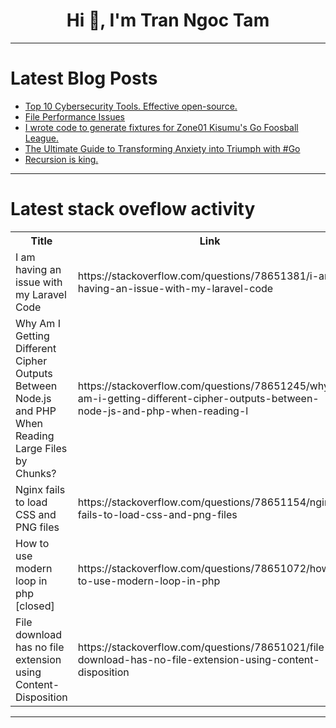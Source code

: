 <h1 align="center">Hi 👋, I'm Tran Ngoc Tam</h1>

---

# Latest Blog Posts 
<!-- BLOG-POST-LIST:START -->
- [Top 10 Cybersecurity Tools. Effective open-source.](https://dev.to/litlyx/top-10-cybersecurity-tools-effective-open-source-35ak)
- [File Performance Issues](https://dev.to/esproc_spl/file-performance-issues-1m0k)
- [I wrote code to generate fixtures for Zone01 Kisumu&#39;s Go Foosball League.](https://dev.to/zone01kisumu/i-wrote-code-to-generate-fixtures-for-zone01-kisumus-go-foosball-league-p9o)
- [The Ultimate Guide to Transforming Anxiety into Triumph with #Go](https://dev.to/zone01kisumu/the-ultimate-guide-to-transforming-anxiety-into-triumph-with-go-2n35)
- [Recursion is king.](https://dev.to/luan_jubica/recursion-is-king-39fj)
<!-- BLOG-POST-LIST:END -->

---

# Latest stack oveflow activity
<table>
  <tr><th>Title</th><th>Link</th></tr>
  <!-- STACKOVERFLOW:START --><tr><td>I am having an issue with my Laravel Code</td><td>https://stackoverflow.com/questions/78651381/i-am-having-an-issue-with-my-laravel-code</td></tr><tr><td>Why Am I Getting Different Cipher Outputs Between Node.js and PHP When Reading Large Files by Chunks?</td><td>https://stackoverflow.com/questions/78651245/why-am-i-getting-different-cipher-outputs-between-node-js-and-php-when-reading-l</td></tr><tr><td>Nginx fails to load CSS and PNG files</td><td>https://stackoverflow.com/questions/78651154/nginx-fails-to-load-css-and-png-files</td></tr><tr><td>How to use modern loop in php [closed]</td><td>https://stackoverflow.com/questions/78651072/how-to-use-modern-loop-in-php</td></tr><tr><td>File download has no file extension using Content-Disposition</td><td>https://stackoverflow.com/questions/78651021/file-download-has-no-file-extension-using-content-disposition</td></tr><!-- STACKOVERFLOW:END -->
</table>

---


